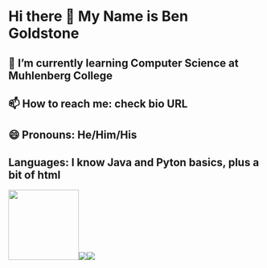 # Hi there 👋 My Name is Ben Goldstone
## 🌱 I’m currently learning Computer Science at Muhlenberg College
## 📫 How to reach me: check bio URL
## 😄 Pronouns: He/Him/His
## Languages: I know Java and Pyton basics, plus a bit of html
<img src="https://user-images.githubusercontent.com/23127820/113224923-7b672000-925a-11eb-865c-1c305fe52cf7.jpg" width="140"><img src="https://user-images.githubusercontent.com/23127820/113224780-275c3b80-925a-11eb-9072-680dbf2cd9ae.png"><img src="https://user-images.githubusercontent.com/23127820/113224883-65f1f600-925a-11eb-8438-4a5a7957f31f.png">




<!--
**bgoldstone/bgoldstone** is a ✨ _special_ ✨ repository because its `README.md` (this file) appears on your GitHub profile.

Here are some ideas to get you started:

- 🔭 I’m currently working on ...
- 👯 I’m looking to collaborate on ...
- 🤔 I’m looking for help with ...
- 💬 Ask me about ...
- ⚡ Fun fact: ...
-->
